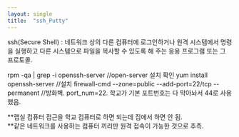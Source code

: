 ```yaml
---
layout: single
title:  "ssh_Putty"
---
```



ssh(Secure Shell) 
: 네트워크 상의 다른 컴퓨터에 로그인하거나 원격 시스템에서 명령을 실행하고 다른 시스템으로 파일을 복사할 수 있도록 해 주는 응용 프로그램 또는 그 프로토콜.



rpm -qa | grep -i openssh-server  //open-server 설치 확인
yum  install openssh-server   //설치
firewall-cmd --zone=public --add-port=22/tcp --permanent  //방화벽. port_num=22. 학교가 기본 포트번호는 다 막아놔서 44로 사용했음.

**랩실 컴퓨터 접근을 학교 컴퓨터로 하면 되는데 집에서 하면 안 됨.  
**같은 네트워크를 사용하는 컴퓨터 끼리만 원격 접속이 가능한 것으로 추측.
